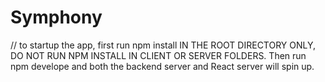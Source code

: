 # Symphony
// to startup the app, first run npm install IN THE ROOT DIRECTORY ONLY, DO NOT RUN NPM INSTALL IN CLIENT OR SERVER FOLDERS. Then run npm develope and both the backend server and React server will spin up.  